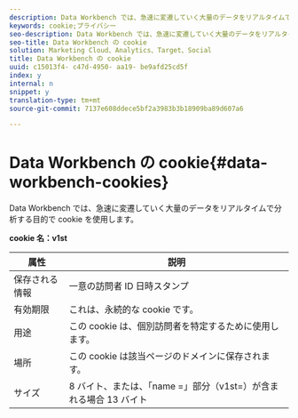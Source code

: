 ```yaml
---
description: Data Workbench では、急速に変遷していく大量のデータをリアルタイムで分析する目的で cookie を使用します。
keywords: cookie;プライバシー
seo-description: Data Workbench では、急速に変遷していく大量のデータをリアルタイムで分析する目的で cookie を使用します。
seo-title: Data Workbench の cookie
solution: Marketing Cloud、Analytics、Target、Social
title: Data Workbench の cookie
uuid: c15013f4- c47d-4950- aa19- be9afd25cd5f
index: y
internal: n
snippet: y
translation-type: tm+mt
source-git-commit: 7137e608ddece5bf2a3983b3b18909ba89d607a6

---
```



# Data Workbench の cookie{#data-workbench-cookies}

Data Workbench では、急速に変遷していく大量のデータをリアルタイムで分析する目的で cookie を使用します。

**cookie 名：v1st**

| 属性 | 説明 |
|---|---|
| 保存される情報 | 一意の訪問者 ID 日時スタンプ |
| 有効期限 | これは、永続的な cookie です。 |
| 用途 | この cookie は、個別訪問者を特定するために使用します。 |
| 場所 | この cookie は該当ページのドメインに保存されます。 |
| サイズ | 8 バイト、または、「name =」部分（v1st=）が含まれる場合 13 バイト |

